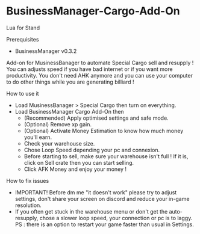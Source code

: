 # BusinessManager-Cargo-Add-On
Lua for Stand

Prerequisites 
- BusinessManager v0.3.2

Add-on for MusinessBanager to automate Special Cargo sell and resupply !
You can adjusts speed if you have bad internet or if you want more productivity. You don't need AHK anymore and you can use your computer to do other things while you are generating billiard !

How to use it
- Load MusinessBanager > Special Cargo then turn on everything.
- Load BusinessManager Cargo Add-On then
  - (Recommended) Apply optimised settings and safe mode.
  - (Optional) Remove xp gain.
  - (Optional) Activate Money Estimation to know how much money you'll earn.
  - Check your warehouse size.
  - Chose Loop Speed depending your pc and connexion.
  - Before starting to sell, make sure your warehouse isn't full ! If it is, click on Sell crate then you can start selling.
  - Click AFK Money and enjoy your money !

How to fix issues
- IMPORTANT! Before dm me "it doesn't work" please try to adjust settings, don't share your screen on discord and reduce your in-game resolution.
- If you often get stuck in the warehouse menu or don't get the auto-resupply, chose a slower loop speed, your connection or pc is to laggy.
PS : there is an option to restart your game faster than usual in Settings.
